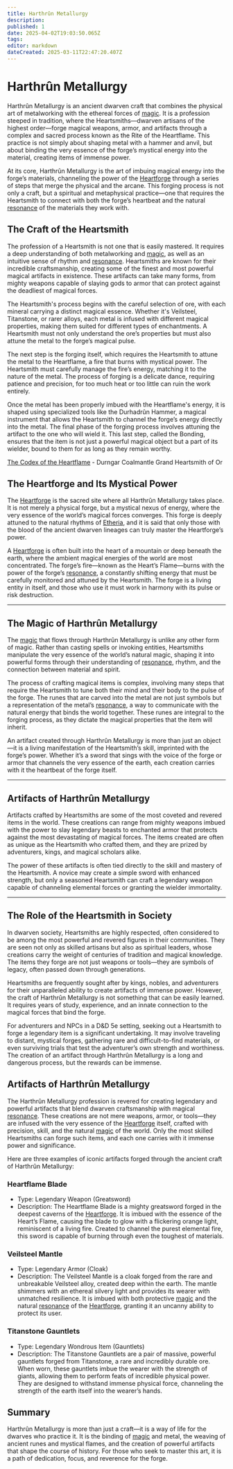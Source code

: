 ```yaml
---
title: Harthrûn Metallurgy
description: 
published: 1
date: 2025-04-02T19:03:50.065Z
tags: 
editor: markdown
dateCreated: 2025-03-11T22:47:20.407Z
---
```


# Harthrûn Metallurgy

Harthrûn Metallurgy is an ancient dwarven craft that combines the physical art of metalworking with the ethereal forces of [magic](/structure/mechanic/magic.md). It is a profession steeped in tradition, where the Heartsmiths—dwarven artisans of the highest order—forge magical weapons, armor, and artifacts through a complex and sacred process known as the Rite of the Heartflame. This practice is not simply about shaping metal with a hammer and anvil, but about binding the very essence of the forge’s mystical energy into the material, creating items of immense power.

At its core, Harthrûn Metallurgy is the art of imbuing magical energy into the forge’s materials, channeling the power of the [Heartforge](/location/settlement/city/or/heartforge.md) through a series of steps that merge the physical and the arcane. This forging process is not only a craft, but a spiritual and metaphysical practice—one that requires the Heartsmith to connect with both the forge’s heartbeat and the natural [resonance](/structure/mechanic/resonance.md) of the materials they work with.

## The Craft of the Heartsmith

The profession of a Heartsmith is not one that is easily mastered. It requires a deep understanding of both metalworking and [magic](/structure/mechanic/magic.md), as well as an intuitive sense of rhythm and [resonance](/structure/mechanic/resonance.md). Heartsmiths are known for their incredible craftsmanship, creating some of the finest and most powerful magical artifacts in existence. These artifacts can take many forms, from mighty weapons capable of slaying gods to armor that can protect against the deadliest of magical forces.

The Heartsmith's process begins with the careful selection of ore, with each mineral carrying a distinct magical essence. Whether it's Veilsteel, Titanstone, or rarer alloys, each metal is infused with different magical properties, making them suited for different types of enchantments. A Heartsmith must not only understand the ore’s properties but must also attune the metal to the forge’s magical pulse.

The next step is the forging itself, which requires the Heartsmith to attune the metal to the Heartflame, a fire that burns with mystical power. The Heartsmith must carefully manage the fire’s energy, matching it to the nature of the metal. The process of forging is a delicate dance, requiring patience and precision, for too much heat or too little can ruin the work entirely.

Once the metal has been properly imbued with the Heartflame's energy, it is shaped using specialized tools like the Durhadrûn Hammer, a magical instrument that allows the Heartsmith to channel the forge’s energy directly into the metal. The final phase of the forging process involves attuning the artifact to the one who will wield it. This last step, called the Bonding, ensures that the item is not just a powerful magical object but a part of its wielder, bound to them for as long as they remain worthy.

[The Codex of the Heartflame](/location/settlement/city/or/the-codex-of-the-heartflame.md) - Durngar Coalmantle Grand Heartsmith of Or 


## The Heartforge and Its Mystical Power

The [Heartforge](/location/settlement/city/or/heartforge.md) is the sacred site where all Harthrûn Metallurgy takes place. It is not merely a physical forge, but a mystical nexus of energy, where the very essence of the world’s magical forces converges. This forge is deeply attuned to the natural rhythms of [Etheria](/etheria.md), and it is said that only those with the blood of the ancient dwarven lineages can truly master the Heartforge’s power.

A [Heartforge](/location/settlement/city/or/heartforge.md) is often built into the heart of a mountain or deep beneath the earth, where the ambient magical energies of the world are most concentrated. The forge’s fire—known as the Heart’s Flame—burns with the power of the forge’s [resonance](/structure/mechanic/resonance.md), a constantly shifting energy that must be carefully monitored and attuned by the Heartsmith. The forge is a living entity in itself, and those who use it must work in harmony with its pulse or risk destruction.

---

## The Magic of Harthrûn Metallurgy

The [magic](/structure/mechanic/magic.md) that flows through Harthrûn Metallurgy is unlike any other form of magic. Rather than casting spells or invoking entities, Heartsmiths manipulate the very essence of the world’s natural magic, shaping it into powerful forms through their understanding of [resonance](/structure/mechanic/resonance.md), rhythm, and the connection between material and spirit.

The process of crafting magical items is complex, involving many steps that require the Heartsmith to tune both their mind and their body to the pulse of the forge. The runes that are carved into the metal are not just symbols but a representation of the metal’s [resonance](/structure/mechanic/resonance.md), a way to communicate with the natural energy that binds the world together. These runes are integral to the forging process, as they dictate the magical properties that the item will inherit.

An artifact created through Harthrûn Metallurgy is more than just an object—it is a living manifestation of the Heartsmith’s skill, imprinted with the forge’s power. Whether it’s a sword that sings with the voice of the forge or armor that channels the very essence of the earth, each creation carries with it the heartbeat of the forge itself.

---

## Artifacts of Harthrûn Metallurgy

Artifacts crafted by Heartsmiths are some of the most coveted and revered items in the world. These creations can range from mighty weapons imbued with the power to slay legendary beasts to enchanted armor that protects against the most devastating of magical forces. The items created are often as unique as the Heartsmith who crafted them, and they are prized by adventurers, kings, and magical scholars alike.

The power of these artifacts is often tied directly to the skill and mastery of the Heartsmith. A novice may create a simple sword with enhanced strength, but only a seasoned Heartsmith can craft a legendary weapon capable of channeling elemental forces or granting the wielder immortality.

---

## The Role of the Heartsmith in Society

In dwarven society, Heartsmiths are highly respected, often considered to be among the most powerful and revered figures in their communities. They are seen not only as skilled artisans but also as spiritual leaders, whose creations carry the weight of centuries of tradition and magical knowledge. The items they forge are not just weapons or tools—they are symbols of legacy, often passed down through generations.

Heartsmiths are frequently sought after by kings, nobles, and adventurers for their unparalleled ability to create artifacts of immense power. However, the craft of Harthrûn Metallurgy is not something that can be easily learned. It requires years of study, experience, and an innate connection to the magical forces that bind the forge.

For adventurers and NPCs in a D&D 5e setting, seeking out a Heartsmith to forge a legendary item is a significant undertaking. It may involve traveling to distant, mystical forges, gathering rare and difficult-to-find materials, or even surviving trials that test the adventurer’s own strength and worthiness. The creation of an artifact through Harthrûn Metallurgy is a long and dangerous process, but the rewards can be immense.

## Artifacts of Harthrûn Metallurgy

The Harthrûn Metallurgy profession is revered for creating legendary and powerful artifacts that blend dwarven craftsmanship with magical [resonance](/structure/mechanic/resonance.md). These creations are not mere weapons, armor, or tools—they are infused with the very essence of the [Heartforge](/location/settlement/city/or/heartforge.md) itself, crafted with precision, skill, and the natural [magic](/structure/mechanic/magic.md) of the world. Only the most skilled Heartsmiths can forge such items, and each one carries with it immense power and significance.

Here are three examples of iconic artifacts forged through the ancient craft of Harthrûn Metallurgy:

### Heartflame Blade
   - Type: Legendary Weapon (Greatsword)
   - Description: The Heartflame Blade is a mighty greatsword forged in the deepest caverns of the [Heartforge](/location/settlement/city/or/heartforge.md). It is imbued with the essence of the Heart’s Flame, causing the blade to glow with a flickering orange light, reminiscent of a living fire. Created to channel the purest elemental fire, this sword is capable of burning through even the toughest of materials.

### Veilsteel Mantle
   - Type: Legendary Armor (Cloak)
   - Description: The Veilsteel Mantle is a cloak forged from the rare and unbreakable Veilsteel alloy, created deep within the earth. The mantle shimmers with an ethereal silvery light and provides its wearer with unmatched resilience. It is imbued with both protective [magic](/structure/mechanic/magic.md) and the natural [resonance](/structure/mechanic/resonance.md) of the [Heartforge](/location/settlement/city/or/heartforge.md), granting it an uncanny ability to protect its user.

### Titanstone Gauntlets
   - Type: Legendary Wondrous Item (Gauntlets)
   - Description: The Titanstone Gauntlets are a pair of massive, powerful gauntlets forged from Titanstone, a rare and incredibly durable ore. When worn, these gauntlets imbue the wearer with the strength of giants, allowing them to perform feats of incredible physical power. They are designed to withstand immense physical force, channeling the strength of the earth itself into the wearer’s hands.


## Summary

Harthrûn Metallurgy is more than just a craft—it is a way of life for the dwarves who practice it. It is the binding of [magic](/structure/mechanic/magic.md) and metal, the weaving of ancient runes and mystical flames, and the creation of powerful artifacts that shape the course of history. For those who seek to master this art, it is a path of dedication, focus, and reverence for the forge.
